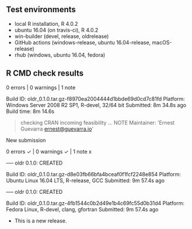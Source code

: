## Test environments
* local R installation, R 4.0.2
* ubuntu 16.04 (on travis-ci), R 4.0.2
* win-builder (devel, release, oldrelease)
* GitHub actions (windows-release, ubuntu 16.04-release, macOS-release)
* rhub (windows, ubuntu 16.04, fedora)

## R CMD check results

0 errors | 0 warnings | 1 note

  Build ID:   oldr_0.1.0.tar.gz-f8970ea2004444d1bbde69d0cd7c81fd
  Platform:   Windows Server 2008 R2 SP1, R-devel, 32/64 bit
  Submitted:  8m 34.8s ago
  Build time: 8m 14.6s

> checking CRAN incoming feasibility ... NOTE
  Maintainer: 'Ernest Guevarra <ernest@guevarra.io>'
  
  New submission

0 errors ✓ | 0 warnings ✓ | 1 note x

── oldr 0.1.0: CREATED

  Build ID:   oldr_0.1.0.tar.gz-d8e03fb66bfa4bceaf0f1fcf2248e854
  Platform:   Ubuntu Linux 16.04 LTS, R-release, GCC
  Submitted:  9m 57.4s ago


── oldr 0.1.0: CREATED

  Build ID:   oldr_0.1.0.tar.gz-4fb1544c0b2d49e1b4c69fc55d0b31d4
  Platform:   Fedora Linux, R-devel, clang, gfortran
  Submitted:  9m 57.4s ago

* This is a new release.
